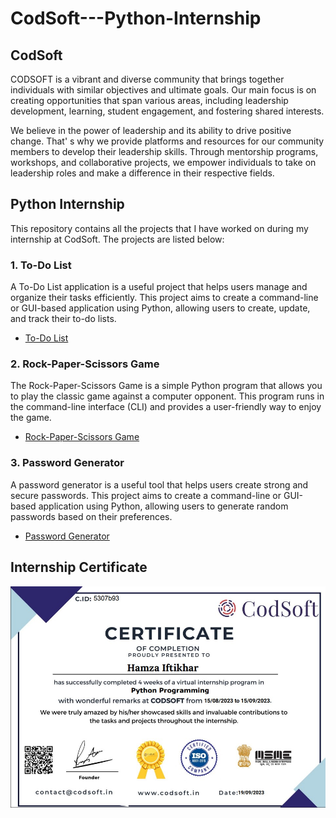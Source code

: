 # CodSoft---Python-Internship

## CodSoft

CODSOFT is a vibrant and diverse community that brings
together individuals with similar objectives and ultimate goals.
Our main focus is on creating opportunities that span various
areas, including leadership development, learning, student
engagement, and fostering shared interests.


We believe in the power of leadership and its ability to drive
positive change. That'
s why we provide platforms and
resources for our community members to develop their
leadership skills. Through mentorship programs, workshops,
and collaborative projects, we empower individuals to take on
leadership roles and make a difference in their respective
fields.

## Python Internship

This repository contains all the projects that I have worked on during my internship at CodSoft. The projects are listed below:

### 1. To-Do List

A To-Do List application is a useful project that helps users manage
and organize their tasks efficiently. This project aims to create a
command-line or GUI-based application using Python, allowing
users to create, update, and track their to-do lists.

- [To-Do List](https://github.com/hamzaiftkhar/CodSoft---Python-Internship/tree/main/Todo%20App)

### 2. Rock-Paper-Scissors Game

The Rock-Paper-Scissors Game is a simple Python program that allows you to play the classic game against a computer opponent. This program runs in the command-line interface (CLI) and provides a user-friendly way to enjoy the game.

- [Rock-Paper-Scissors Game](https://github.com/hamzaiftkhar/CodSoft---Python-Internship/tree/main/Rock-Paper-Game)

### 3. Password Generator

A password generator is a useful tool that helps users create strong and secure passwords. This project aims to create a command-line or GUI-based application using Python, allowing users to generate random passwords based on their preferences.

- [Password Generator](https://github.com/hamzaiftkhar/CodSoft---Python-Internship/tree/main/Password%20Generator)

## Internship Certificate

![Internship Certificate](https://github.com/hamzaiftkhar/CodSoft---Python-Internship/blob/main/certificate.jpg)